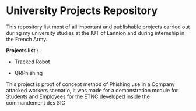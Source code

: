 # University Projects Repository
This repository list most of all important and publishable projects carried out during my university studies at the IUT of Lannion and during internship in the French Army.

__Projects list :__

- Tracked Robot

- QRPhishing

This project is proof of concept method of Phishing use in a Company attacked workers scenario, it was made for a demonstration module for Students and Employees for the ETNC
developed inside the commandement des SIC
